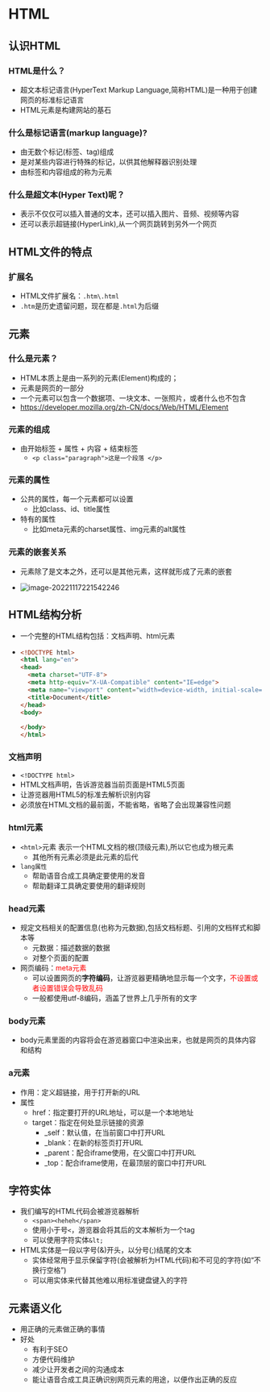 # HTML
## 认识HTML
### HTML是什么？
- 超文本标记语言(HyperText Markup Language,简称HTML)是一种用于创建网页的标准标记语言
- HTML元素是构建网站的基石

### 什么是标记语言(markup language)?
- 由无数个标记(标签、tag)组成
- 是对某些内容进行特殊的标记，以供其他解释器识别处理
- 由标签和内容组成的称为元素

### 什么是超文本(Hyper Text)呢？
- 表示不仅仅可以插入普通的文本，还可以插入图片、音频、视频等内容
- 还可以表示超链接(HyperLink),从一个网页跳转到另外一个网页

## HTML文件的特点
### 扩展名
- HTML文件扩展名：``.htm\.html``
- ``.htm``是历史遗留问题，现在都是``.html``为后缀

## 元素
### 什么是元素？
- HTML本质上是由一系列的元素(Element)构成的；
- 元素是网页的一部分
- 一个元素可以包含一个数据项、一块文本、一张照片，或者什么也不包含
- https://developer.mozilla.org/zh-CN/docs/Web/HTML/Element

### 元素的组成
- 由开始标签 + 属性 + 内容 + 结束标签
  - ``<p class="paragraph">这是一个段落 </p>``
  
### 元素的属性
- 公共的属性，每一个元素都可以设置
  - 比如class、id、title属性
- 特有的属性
  - 比如meta元素的charset属性、img元素的alt属性

### 元素的嵌套关系

- 元素除了是文本之外，还可以是其他元素，这样就形成了元素的嵌套

- ![image-20221117221542246](C:\Users\again\AppData\Roaming\Typora\typora-user-images\image-20221117221542246.png)





## HTML结构分析

- 一个完整的HTML结构包括：文档声明、html元素

- ```html
  <!DOCTYPE html>
  <html lang="en">
  <head>
    <meta charset="UTF-8">
    <meta http-equiv="X-UA-Compatible" content="IE=edge">
    <meta name="viewport" content="width=device-width, initial-scale=1.0">
    <title>Document</title>
  </head>
  <body>
    
  </body>
  </html>
  ```

### 文档声明

- ``<!DOCTYPE html>``
- HTML文档声明，告诉游览器当前页面是HTML5页面
- 让游览器用HTML5的标准去解析识别内容
- 必须放在HTML文档的最前面，不能省略，省略了会出现兼容性问题

### html元素

- ``<html>``元素 表示一个HTML文档的根(顶级元素),所以它也成为根元素
  - 其他所有元素必须是此元素的后代
- ``lang属性``
  - 帮助语音合成工具确定要使用的发音
  - 帮助翻译工具确定要使用的翻译规则

### head元素

- 规定文档相关的配置信息(也称为元数据),包括文档标题、引用的文档样式和脚本等
  - 元数据：描述数据的数据
  - 对整个页面的配置
- 网页编码：<span style="color:red">meta元素</span>
  - 可以设置网页的**字符编码**，让游览器更精确地显示每一个文字，<span style="color:red">不设置或者设置错误会导致乱码</span>
  - 一般都使用utf-8编码，涵盖了世界上几乎所有的文字

### body元素

- body元素里面的内容将会在游览器窗口中渲染出来，也就是网页的具体内容和结构

### a元素

- 作用：定义超链接，用于打开新的URL
- 属性
  - href：指定要打开的URL地址，可以是一个本地地址
  - target：指定在何处显示链接的资源
    - _self：默认值，在当前窗口中打开URL
    - _blank：在新的标签页打开URL
    - _parent：配合iframe使用，在父窗口中打开URL
    - _top：配合iframe使用，在最顶层的窗口中打开URL

## 字符实体

- 我们编写的HTML代码会被游览器解析
  - ``<span><heheh</span>``
  - 使用小于号``<``，游览器会将其后的文本解析为一个tag
  - 可以使用字符实体``&lt;``
- HTML实体是一段以字号(&)开头，以分号(;)结尾的文本
  - 实体经常用于显示保留字符(会被解析为HTML代码)和不可见的字符(如“不换行空格”)
  - 可以用实体来代替其他难以用标准键盘键入的字符

## 元素语义化
- 用正确的元素做正确的事情
- 好处
  - 有利于SEO
  - 方便代码维护
  - 减少让开发者之间的沟通成本
  - 能让语音合成工具正确识别网页元素的用途，以便作出正确的反应

